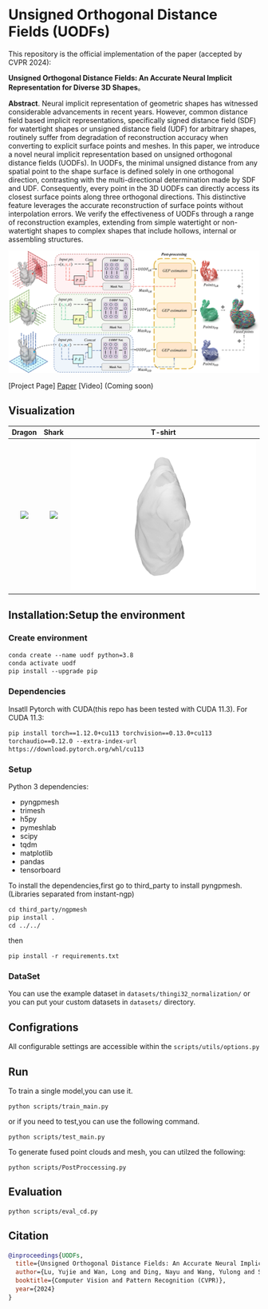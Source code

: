 # Unsigned Orthogonal Distance Fields (UODFs)

This repository is the official implementation of the paper (accepted by CVPR 2024): 

**Unsigned Orthogonal Distance Fields: An Accurate Neural Implicit Representation for Diverse 3D Shapes**。 

**Abstract**. Neural implicit representation of geometric shapes has witnessed considerable advancements in recent years. However, common distance field based implicit representations, specifically signed distance field (SDF) for watertight shapes or unsigned distance field (UDF) for arbitrary shapes, routinely suffer from degradation of reconstruction accuracy when converting to explicit surface points and meshes. In this paper, we introduce a novel neural implicit representation based on unsigned orthogonal distance fields (UODFs). In UODFs, the minimal unsigned distance from any spatial point to the shape surface is defined solely in one orthogonal direction, contrasting with the multi-directional determination made by SDF and UDF. Consequently, every point in the 3D UODFs can directly access its closest surface points along three orthogonal directions. This distinctive feature leverages the accurate reconstruction of surface points without interpolation errors. We verify the effectiveness of UODFs through a range of reconstruction examples, extending from simple watertight or non-watertight shapes to complex shapes that include hollows, internal or assembling structures.

![alt text](assets/architecture_figure.png)


[Project Page] [Paper](https://arxiv.org/abs/2403.01414) [Video] (Coming soon)



## Visualization

| Dragon | Shark | T-shirt |
| :----: | :----: | :----: |
| ![](assets/stanford_Dragon.gif) | ![](assets/Shark_new.gif) | ![](assets/978_Tshirt.gif) |



## Installation:Setup the environment
### Create environment
```
conda create --name uodf python=3.8
conda activate uodf
pip install --upgrade pip
```
### Dependencies
Insatll Pytorch with CUDA(this repo has been tested with CUDA 11.3).
For CUDA 11.3:
```
pip install torch==1.12.0+cu113 torchvision==0.13.0+cu113 torchaudio==0.12.0 --extra-index-url https://download.pytorch.org/whl/cu113
```

### Setup

Python 3 dependencies:
- pyngpmesh
- trimesh
- h5py
- pymeshlab
- scipy
- tqdm
- matplotlib
- pandas
- tensorboard

To install the dependencies,first go to third_party to install pyngpmesh.(Libraries separated from instant-ngp)
```
cd third_party/ngpmesh
pip install .
cd ../../
```
then
```
pip install -r requirements.txt
```

### DataSet
You can use the example dataset in  `datasets/thingi32_normalization/` or you can put your custom datasets in `datasets/` directory.


## Configrations
All configurable settings are accessible within the `scripts/utils/options.py`

## Run
To train a single model,you can use it.
```
python scripts/train_main.py
```
or if you need to test,you can use the following command.
```
python scripts/test_main.py
```
To generate fused point clouds and mesh, you can utilzed the following:
```
python scripts/PostProccessing.py
```


## Evaluation
```
python scripts/eval_cd.py
```

## Citation

```bibtex
@inproceedings{UODFs,
  title={Unsigned Orthogonal Distance Fields: An Accurate Neural Implicit Representation for Diverse 3D Shapes},
  author={Lu, Yujie and Wan, Long and Ding, Nayu and Wang, Yulong and Shen, Shuhan and Cai, Shen and Gao, Lin},
  booktitle={Computer Vision and Pattern Recognition (CVPR)},
  year={2024}
}
```






